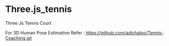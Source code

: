 # Three.js_tennis
Three Js Tennis Court

For 3D Human Pose Estimation Refer : https://github.com/adichaloo/Tennis-Coaching.git 
